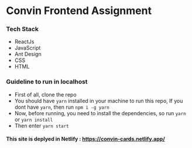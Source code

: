# Convin Frontend Assignment

### Tech Stack
- ReactJs
- JavaScript
- Ant Design 
- CSS
- HTML

### Guideline to run in localhost
- First of all, clone the repo
- You should have `yarn` installed in your machine to run this repo, 
  If you dont have `yarn`, then run `npm i -g yarn`
- Now, before running, you need to install the dependencies, so run `yarn` or `yarn install`
- Then enter `yarn start`

#### This site is deplyed in Netlify : https://convin-cards.netlify.app/